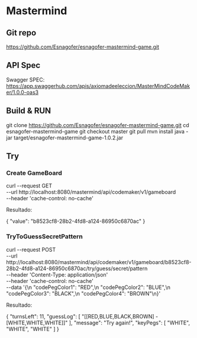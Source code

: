 # Mastermind

## Git repo
https://github.com/Esnagofer/esnagofer-mastermind-game.git

## API Spec
Swagger SPEC: https://app.swaggerhub.com/apis/axiomadeeleccion/MasterMindCodeMaker/1.0.0-oas3

## Build & RUN
git clone https://github.com/Esnagofer/esnagofer-mastermind-game.git
cd esnagofer-mastermind-game
git checkout master
git pull
mvn install
java -jar target/esnagofer-mastermind-game-1.0.2.jar

## Try

### Create GameBoard

curl --request GET \
  --url http://localhost:8080/mastermind/api/codemaker/v1/gameboard \
  --header 'cache-control: no-cache'
  
Resultado:

{
    "value": "b8523cf8-28b2-4fd8-a124-86950c6870ac"
}

### TryToGuessSecretPattern

curl --request POST \
  --url http://localhost:8080/mastermind/api/codemaker/v1/gameboard/b8523cf8-28b2-4fd8-a124-86950c6870ac/try/guess/secret/pattern \
  --header 'Content-Type: application/json' \
  --header 'cache-control: no-cache' \
  --data '{\n	"codePegColor1": "RED",\n	"codePegColor2": "BLUE",\n	"codePegColor3": "BLACK",\n	"codePegColor4": "BROWN"\n}'

Resultado:

{
    "turnsLeft": 11,
    "guessLog": [
        "[[RED,BLUE,BLACK,BROWN] - [WHITE,WHITE,WHITE]]"
    ],
    "message": "Try again!",
    "keyPegs": [
        "WHITE",
        "WHITE",
        "WHITE"
    ]
}
  
  